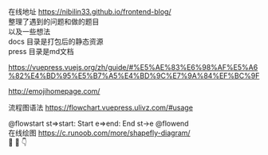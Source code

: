
在线地址 https://nibilin33.github.io/frontend-blog/     
整理了遇到的问题和做的题目         
以及一些想法   
docs 目录是打包后的静态资源         
press 目录是md文档      

https://vuepress.vuejs.org/zh/guide/#%E5%AE%83%E6%98%AF%E5%A6%82%E4%BD%95%E5%B7%A5%E4%BD%9C%E7%9A%84%EF%BC%9F

http://emojihomepage.com/

流程图语法 https://flowchart.vuepress.ulivz.com/#usage     

@flowstart
st=>start: Start
e=>end: End
st->e
@flowend  
在线绘图 https://c.runoob.com/more/shapefly-diagram/        
<span class="emoj">🔞</span>
<span class="emoj">🙉</span>
<span class="emoj">👇</span> 